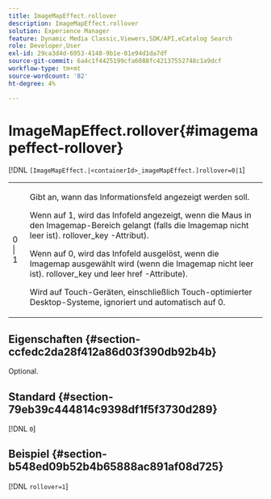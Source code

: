 ```yaml
---
title: ImageMapEffect.rollover
description: ImageMapEffect.rollover
solution: Experience Manager
feature: Dynamic Media Classic,Viewers,SDK/API,eCatalog Search
role: Developer,User
exl-id: 29ca3d4d-6953-4148-9b1e-01e94d1da7df
source-git-commit: 6a4c1f4425199cfa6088fc42137552748c1a9dcf
workflow-type: tm+mt
source-wordcount: '82'
ht-degree: 4%

---
```


# ImageMapEffect.rollover{#imagemapeffect-rollover}

[!DNL `[ImageMapEffect.|<containerId>_imageMapEffect.]rollover=0|1`]

<table id="table_2671D63442B54F659C32C4A3CC61DD7C"> 
 <tbody> 
  <tr> 
   <td colname="col1"> <p><span class="codeph"> 0 | 1</span> </p> </td> 
   <td colname="col2"> <p>Gibt an, wann das Informationsfeld angezeigt werden soll. </p> <p>Wenn auf <span class="codeph"> 1</span>, wird das Infofeld angezeigt, wenn die Maus in den Imagemap-Bereich gelangt (falls die Imagemap nicht leer ist). <span class="codeph"> rollover_key</span> -Attribut). </p> <p>Wenn auf <span class="codeph"> 0</span>, wird das Infofeld ausgelöst, wenn die Imagemap ausgewählt wird (wenn die Imagemap nicht leer ist). <span class="codeph"> rollover_key</span> und leer <span class="codeph"> href</span> -Attribute). </p> <p> Wird auf Touch-Geräten, einschließlich Touch-optimierter Desktop-Systeme, ignoriert und automatisch auf <span class="codeph"> 0</span>. </p> </td> 
  </tr> 
 </tbody> 
</table>

## Eigenschaften {#section-ccfedc2da28f412a86d03f390db92b4b}

Optional.

## Standard {#section-79eb39c444814c9398df1f5f3730d289}

[!DNL `0`]

## Beispiel {#section-b548ed09b52b4b65888ac891af08d725}

[!DNL `rollover=1`]
